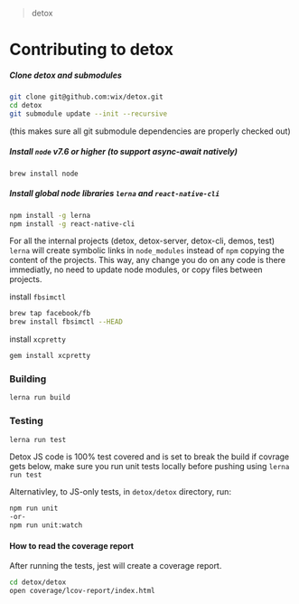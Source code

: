 > detox

# Contributing to detox

##### Clone detox and submodules

```sh
git clone git@github.com:wix/detox.git
cd detox
git submodule update --init --recursive
```
(this makes sure all git submodule dependencies are properly checked out)


##### Install `node` v7.6 or higher (to support async-await natively)

```
brew install node
```

##### Install global node libraries `lerna` and `react-native-cli`

```sh
npm install -g lerna
npm install -g react-native-cli
```

For all the internal projects (detox, detox-server, detox-cli, demos, test) `lerna` will create symbolic links in `node_modules` instead of `npm` copying the content of the projects. This way, any change you do on any code is there immediatly, no need to update node modules, or copy files between projects.

install `fbsimctl` 

```sh
brew tap facebook/fb
brew install fbsimctl --HEAD
```

install `xcpretty`

```sh
gem install xcpretty
```

### Building

```sh
lerna run build
```

### Testing

```sh
lerna run test
```

Detox JS code is 100% test covered and is set to break the build if covrage gets below, make sure you run unit tests locally before pushing using `lerna run test`

Alternativley, to JS-only tests, in `detox/detox` directory, run: 

```sh
npm run unit
-or-
npm run unit:watch
```

#### How to read the coverage report
After running the tests, jest will create a coverage report.

```sh
cd detox/detox
open coverage/lcov-report/index.html
```


